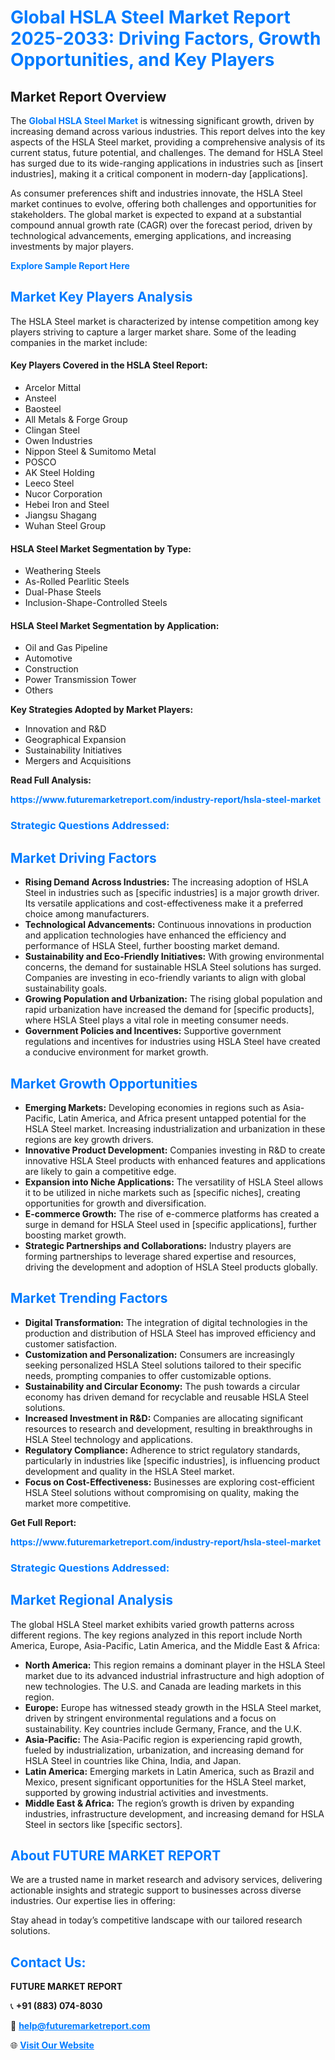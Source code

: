 <h1 style="color: #007BFF;">Global HSLA Steel Market Report 2025-2033: Driving Factors, Growth Opportunities, and Key Players</h1>

<section id="overview">
<h2>Market Report Overview</h2>
<p>The <a href="https://www.futuremarketreport.com/industry-report/hsla-steel-market" style="color: #007BFF; text-decoration: none;"><strong>Global HSLA Steel Market</strong></a> is witnessing significant growth, driven by increasing demand across various industries. This report delves into the key aspects of the HSLA Steel market, providing a comprehensive analysis of its current status, future potential, and challenges. The demand for HSLA Steel has surged due to its wide-ranging applications in industries such as [insert industries], making it a critical component in modern-day [applications].</p>
<p>As consumer preferences shift and industries innovate, the HSLA Steel market continues to evolve, offering both challenges and opportunities for stakeholders. The global market is expected to expand at a substantial compound annual growth rate (CAGR) over the forecast period, driven by technological advancements, emerging applications, and increasing investments by major players.</p>
</section>

<section id="overview">
<p><a href="https://www.futuremarketreport.com/request-sample/reportId=91286" style="color: #007BFF; text-decoration: none;"><strong>Explore Sample Report Here</strong></a></p>
</section>

<section id="key-players">
<h2 style="color: #007BFF;">Market Key Players Analysis</h2>
<p>The HSLA Steel market is characterized by intense competition among key players striving to capture a larger market share. Some of the leading companies in the market include:</p>
<h4>Key Players Covered in the HSLA Steel Report:</h4>
<ul><li>Arcelor Mittal</li><li>Ansteel</li><li>Baosteel</li><li>All Metals &amp; Forge Group</li><li>Clingan Steel</li><li>Owen Industries</li><li>Nippon Steel &amp; Sumitomo Metal</li><li>POSCO</li><li>AK Steel Holding</li><li>Leeco Steel</li><li>Nucor Corporation</li><li>Hebei Iron and Steel</li><li>Jiangsu Shagang</li><li>Wuhan Steel Group</li></ul>
<h4>HSLA Steel Market Segmentation by Type:</h4>
<ul><li>Weathering Steels</li><li>As-Rolled Pearlitic Steels</li><li>Dual-Phase Steels</li><li>Inclusion-Shape-Controlled Steels</li></ul>

<h4>HSLA Steel Market Segmentation by Application:</h4>
<ul><li>Oil and Gas Pipeline</li><li>Automotive</li><li>Construction</li><li>Power Transmission Tower</li><li>Others</li></ul>
<p><strong>Key Strategies Adopted by Market Players:</strong></p>
<ul>
<li>Innovation and R&D</li>
<li>Geographical Expansion</li>
<li>Sustainability Initiatives</li>
<li>Mergers and Acquisitions</li>
</ul>
</section>

<section>
<p><strong>Read Full Analysis: </strong></p><a href="https://www.futuremarketreport.com/industry-report/hsla-steel-market" style="color: #007BFF; text-decoration: none;"><strong>https://www.futuremarketreport.com/industry-report/hsla-steel-market</strong></a>
<h3 style="color: #007BFF;">Strategic Questions Addressed:</h3>
</section>

<section id="driving-factors">
<h2 style="color: #007BFF;">Market Driving Factors</h2>
<ul>
<li><strong>Rising Demand Across Industries:</strong> The increasing adoption of HSLA Steel in industries such as [specific industries] is a major growth driver. Its versatile applications and cost-effectiveness make it a preferred choice among manufacturers.</li>
<li><strong>Technological Advancements:</strong> Continuous innovations in production and application technologies have enhanced the efficiency and performance of HSLA Steel, further boosting market demand.</li>
<li><strong>Sustainability and Eco-Friendly Initiatives:</strong> With growing environmental concerns, the demand for sustainable HSLA Steel solutions has surged. Companies are investing in eco-friendly variants to align with global sustainability goals.</li>
<li><strong>Growing Population and Urbanization:</strong> The rising global population and rapid urbanization have increased the demand for [specific products], where HSLA Steel plays a vital role in meeting consumer needs.</li>
<li><strong>Government Policies and Incentives:</strong> Supportive government regulations and incentives for industries using HSLA Steel have created a conducive environment for market growth.</li>
</ul>
</section>

<section id="growth-opportunities">
<h2 style="color: #007BFF;">Market Growth Opportunities</h2>
<ul>
<li><strong>Emerging Markets:</strong> Developing economies in regions such as Asia-Pacific, Latin America, and Africa present untapped potential for the HSLA Steel market. Increasing industrialization and urbanization in these regions are key growth drivers.</li>
<li><strong>Innovative Product Development:</strong> Companies investing in R&D to create innovative HSLA Steel products with enhanced features and applications are likely to gain a competitive edge.</li>
<li><strong>Expansion into Niche Applications:</strong> The versatility of HSLA Steel allows it to be utilized in niche markets such as [specific niches], creating opportunities for growth and diversification.</li>
<li><strong>E-commerce Growth:</strong> The rise of e-commerce platforms has created a surge in demand for HSLA Steel used in [specific applications], further boosting market growth.</li>
<li><strong>Strategic Partnerships and Collaborations:</strong> Industry players are forming partnerships to leverage shared expertise and resources, driving the development and adoption of HSLA Steel products globally.</li>
</ul>
</section>

<section id="trending-factors">
<h2 style="color: #007BFF;">Market Trending Factors</h2>
<ul>
<li><strong>Digital Transformation:</strong> The integration of digital technologies in the production and distribution of HSLA Steel has improved efficiency and customer satisfaction.</li>
<li><strong>Customization and Personalization:</strong> Consumers are increasingly seeking personalized HSLA Steel solutions tailored to their specific needs, prompting companies to offer customizable options.</li>
<li><strong>Sustainability and Circular Economy:</strong> The push towards a circular economy has driven demand for recyclable and reusable HSLA Steel solutions.</li>
<li><strong>Increased Investment in R&D:</strong> Companies are allocating significant resources to research and development, resulting in breakthroughs in HSLA Steel technology and applications.</li>
<li><strong>Regulatory Compliance:</strong> Adherence to strict regulatory standards, particularly in industries like [specific industries], is influencing product development and quality in the HSLA Steel market.</li>
<li><strong>Focus on Cost-Effectiveness:</strong> Businesses are exploring cost-efficient HSLA Steel solutions without compromising on quality, making the market more competitive.</li>
</ul>
</section>

<section>
<p><strong>Get Full Report: </strong></p><a href="https://www.futuremarketreport.com/industry-report/hsla-steel-market" style="color: #007BFF; text-decoration: none;"><strong>https://www.futuremarketreport.com/industry-report/hsla-steel-market</strong></a>
<h3 style="color: #007BFF;">Strategic Questions Addressed:</h3>
</section>


<section id="regional-analysis">
<h2 style="color: #007BFF;">Market Regional Analysis</h2>
<p>The global HSLA Steel market exhibits varied growth patterns across different regions. The key regions analyzed in this report include North America, Europe, Asia-Pacific, Latin America, and the Middle East & Africa:</p>
<ul>
<li><strong>North America:</strong> This region remains a dominant player in the HSLA Steel market due to its advanced industrial infrastructure and high adoption of new technologies. The U.S. and Canada are leading markets in this region.</li>
<li><strong>Europe:</strong> Europe has witnessed steady growth in the HSLA Steel market, driven by stringent environmental regulations and a focus on sustainability. Key countries include Germany, France, and the U.K.</li>
<li><strong>Asia-Pacific:</strong> The Asia-Pacific region is experiencing rapid growth, fueled by industrialization, urbanization, and increasing demand for HSLA Steel in countries like China, India, and Japan.</li>
<li><strong>Latin America:</strong> Emerging markets in Latin America, such as Brazil and Mexico, present significant opportunities for the HSLA Steel market, supported by growing industrial activities and investments.</li>
<li><strong>Middle East & Africa:</strong> The region’s growth is driven by expanding industries, infrastructure development, and increasing demand for HSLA Steel in sectors like [specific sectors].</li>
</ul>
</section>

<footer>
<h2 style="color: #007BFF;">About FUTURE MARKET REPORT</h2>
<p>We are a trusted name in market research and advisory services, delivering actionable insights and strategic support to businesses across diverse industries. Our expertise lies in offering:</p>

<p>Stay ahead in today’s competitive landscape with our tailored research solutions.</p>

<h2 style="color: #007BFF;">Contact Us:</h2>
<p><strong>FUTURE MARKET REPORT</strong></p>
<p>📞 <strong>+91 (883) 074-8030</strong></p>
<p>📧 <strong><a href="mailto:help@futuremarketreport.com" style="color: #007BFF;">help@futuremarketreport.com</a></strong></p>
<p>🌐 <strong><a href="https://www.futuremarketreport.com/" style="color: #007BFF;">Visit Our Website</a></strong></p>
</footer>